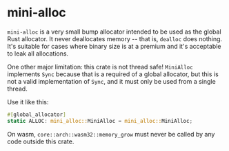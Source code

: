 # mini-alloc

`mini-alloc` is a very small bump allocator intended to be used as the global
Rust allocator. It never deallocates memory -- that is, `dealloc` does nothing.
It's suitable for cases where binary size is at a premium and it's acceptable
to leak all allocations.

One other major limitation: this crate is not thread safe! `MiniAlloc`
implements `Sync` because that is a required of a global allocator, but this is
not a valid implementation of `Sync`, and it must only be used from a single
thread.

Use it like this:

```rust
#[global_allocator]
static ALLOC: mini_alloc::MiniAlloc = mini_alloc::MiniAlloc;
```

On wasm, `core::arch::wasm32::memory_grow` must never be called by any code
outside this crate.
